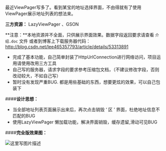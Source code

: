 最近ViewPager写多了。看到某宝的地址选择界面，不由得就有了使用ViewPager展示地址列表的想法来。

**三方资源：** LazyViewPager 、GSON

**注意：**本地资源并不全面，只供展示界面效果。数据字段返回要求请查看 `介绍.doc` 文件
  或者到博客上下载服务器代码：http://blog.csdn.net/lee465357793/article/details/53313891

- 完成了基本功能，自己简单封装了HttpUrlConnection进行网络访问，项目运用请使用改用三方工具
- 自己写的服务器，请求字段的要求参考压缩包文档，（不建议修改字段，否则改动较大，不如自己写）
- 暂时没有发现严重BUG. 都是用些基础的东西，想要更炫的效果，可以自己包装下

####**设计思想：**
- 当全部地址列表页面展示出来后，再次点击销毁 ‘ 区 ’ 界面，杜绝地址信息不匹配的BUG
- 使用LazyViewPager 懒加载功能，解决界面销毁，缓存遗留,滑动可见BUG

####**完全版效果图：**

![这里写图片描述](http://img.blog.csdn.net/20161123225838760)



